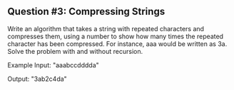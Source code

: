 ## Question #3: Compressing Strings

Write an algorithm that takes a string with repeated characters and compresses them, using a number to show how many times the repeated character has been compressed. For instance, aaa would be written as 3a. Solve the problem with and without recursion.

Example
Input: "aaabccdddda"

Output: "3ab2c4da"